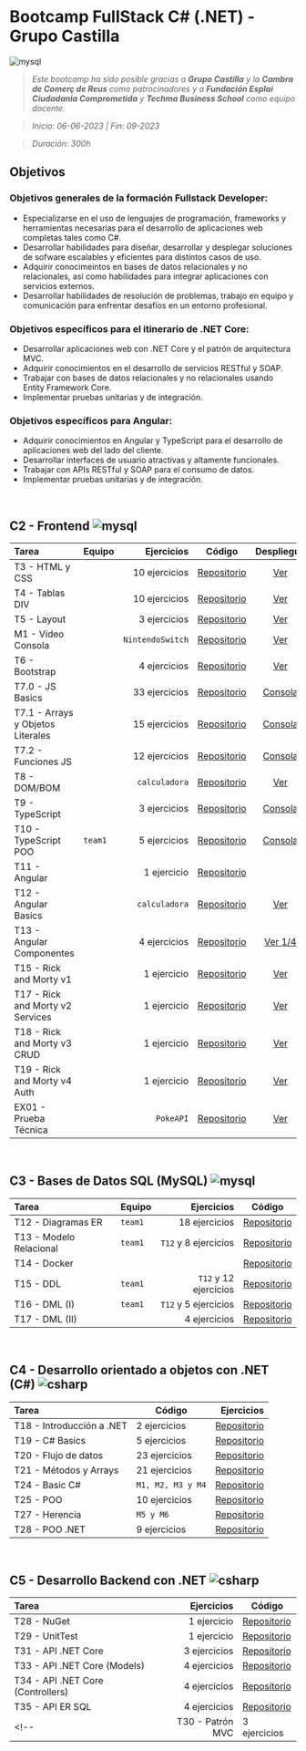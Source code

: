 # Bootcamp FullStack C# (.NET) -  Grupo Castilla
![mysql](https://skillicons.dev/icons?i=html,css,bootstrap,js,ts,nodejs,angular,vscode,aws,docker,mysql,postman,cs,dotnet,visualstudio,git,github,powershell&theme=light)

<!-- Objetivos del Bootcamp: [Ver más](#objetivos) -->

> _Este bootcamp ha sido posible gracias a **Grupo Castilla** y la **Cambra de Comerç de Reus** como patrocinadores y a **Fundación Esplai Ciudadania Comprometida** y **Techma Business School** como equipo docente._

> *Inicio: 06-06-2023 | Fin: 09-2023*

> *Duración: 300h*


## Objetivos
### Objetivos generales de la formación Fullstack Developer:
- Especializarse en el uso de lenguajes de programación, frameworks y herramientas necesarias para el desarrollo de aplicaciones web completas tales como C#.
- Desarrollar habilidades para diseñar, desarrollar y desplegar soluciones de sofware escalables y eficientes para distintos casos de uso.
- Adquirir conocimeintos en bases de datos relacionales y no relacionales, así como habilidades para integrar aplicaciones con servicios externos.
- Desarrollar habilidades de resolución de problemas, trabajo en equipo y comunicación para enfrentar desafíos en un entorno profesional.

### Objetivos específicos para el itinerario de .NET Core:
- Desarrollar aplicaciones web con .NET Core y el patrón de arquitectura MVC.
- Adquirir conocimientos en el desarrollo de servicios RESTful y SOAP.
- Trabajar con bases de datos relacionales y no relacionales usando Entity Framework Core.
- Implementar pruebas unitarias y de integración.

### Objetivos específicos para Angular:
- Adquirir conocimientos en Angular y TypeScript para el desarrollo de aplicaciones web del lado del cliente.
- Desarrollar interfaces de usuario atractivas y altamente funcionales.
- Trabajar con APIs RESTful y SOAP para el consumo de datos.
- Implementar pruebas unitarias y de integración.
<br>

## C2 - Frontend ![mysql](https://skillicons.dev/icons?i=html,css,bootstrap,js,ts,nodejs,angular,vscode,aws&theme=light)
| Tarea | Equipo | Ejercicios  | Código | Despliegue |
| :--- | --- | ---: | --- | :---: |
| T3 - HTML y CSS | | 10 ejercicios | [Repositorio](https://github.com/santiarroyave/sao-fe-gc-ejercicios-T03-HTML-CSS-06-2023) | [Ver](https://santiarroyave.github.io/sao-fe-gc-ejercicios-T03-HTML-CSS-06-2023/) |  
| T4 - Tablas DIV | |10 ejercicios | [Repositorio](https://github.com/santiarroyave/sao-fe-gc-ejercicios-T04-Tablas-DIV-06-2023) | [Ver](https://santiarroyave.github.io/sao-fe-gc-ejercicios-T04-Tablas-DIV-06-2023/) |
| T5 - Layout | | 3 ejercicios | [Repositorio](https://github.com/santiarroyave/sao-fe-gc-ejercicios-T05-Layout-06-2023) | [Ver](https://santiarroyave.github.io/sao-fe-gc-ejercicios-T05-Layout-06-2023/) |
| M1 - Video Consola | | `NintendoSwitch` | [Repositorio](https://github.com/santiarroyave/NintendoSwitch) | [Ver](https://santiarroyave.github.io/NintendoSwitch/) | 
| T6 - Bootstrap | | 4 ejercicios | [Repositorio](https://github.com/santiarroyave/sao-fe-gc-ejercicios-T06-Bootstrap-06-2023) | [Ver](https://santiarroyave.github.io/sao-fe-gc-ejercicios-T06-Bootstrap-06-2023/) |
| T7.0 - JS Basics | | 33 ejercicios | [Repositorio](https://github.com/santiarroyave/sao-fe-gc-ejercicios-T07-JavaScript-06-2023) | [Consola](https://santiarroyave.github.io/sao-fe-gc-ejercicios-T07-JavaScript-06-2023/) |
| T7.1 - Arrays y Objetos Literales | | 15 ejercicios | [Repositorio](https://github.com/santiarroyave/sao-fe-gc-ejercicios-T07-JavaScript-06-2023) | [Consola](https://santiarroyave.github.io/sao-fe-gc-ejercicios-T07-JavaScript-06-2023/) |
| T7.2 - Funciones JS | | 12 ejercicios | [Repositorio](https://github.com/santiarroyave/sao-fe-gc-ejercicios-T07-JavaScript-06-2023) | [Consola](https://santiarroyave.github.io/sao-fe-gc-ejercicios-T07-JavaScript-06-2023/) |
| T8 - DOM/BOM | | `calculadora` | [Repositorio](https://github.com/santiarroyave/sao-fe-gc-ejercicios-T08-DOM-BOM-06-2023) | [Ver](https://santiarroyave.github.io/sao-fe-gc-ejercicios-T08-DOM-BOM-06-2023/) |
| T9 - TypeScript | | 3 ejercicios | [Repositorio](https://github.com/santiarroyave/sao-fe-gc-ejercicios-T09-TypeScript-06-2023) | [Consola](https://santiarroyave.github.io/sao-fe-gc-ejercicios-T09-TypeScript-06-2023/) |
| T10 - TypeScript POO | `team1` | 5 ejercicios | [Repositorio](https://github.com/santiarroyave/team-1-fe-gc-TypeScript-GIT-06-2023) | [Consola](https://santiarroyave.github.io/team-1-fe-gc-TypeScript-GIT-06-2023/) |
| T11 - Angular | | 1 ejercicio | [Repositorio](https://github.com/santiarroyave/sao-fe-gc-ejercicios-T11-Angular-07-2023) | |
| T12 - Angular Basics | | `calculadora` | [Repositorio](https://github.com/santiarroyave/sao-fe-gc-ejercicios-T12-Angular-07-2023/) | [Ver](https://main.dgv32p2hbrhji.amplifyapp.com/) |
| T13 - Angular Componentes | | 4 ejercicios | [Repositorio](https://github.com/santiarroyave/sao-fe-gc-ejercicios-T13-Angular-07-2023) | [Ver 1/4](https://main.d19ngalbsstzes.amplifyapp.com/) |
| T15 - Rick and Morty v1 | | 1 ejercicio | [Repositorio](https://github.com/santiarroyave/sao-fe-gc-ejercicios-T15-rick-and-morty-07-2023/) | [Ver](https://main.d26ejexghbsbg7.amplifyapp.com/lista-personajes) |
| T17 - Rick and Morty v2 Services | | 1 ejercicio | [Repositorio](https://github.com/santiarroyave/sao-fe-gc-ejercicios-T17-rick-and-morty-services-07-2023) | [Ver](https://main.d2t7nwv4sjzts4.amplifyapp.com/lista-personajes) |
| T18 - Rick and Morty v3 CRUD | | 1 ejercicio | [Repositorio](https://github.com/santiarroyave/sao-fe-gc-ejercicios-T18-rick-and-morty-crud-07-2023) | [Ver](https://main.d1qkkvdb3zkybs.amplifyapp.com/lista-personajes) |
| T19 - Rick and Morty v4 Auth | | 1 ejercicio | [Repositorio](https://github.com/santiarroyave/sao-fe-gc-ejercicios-T19-rick-and-morty-firebase-07-2023) | [Ver](https://main.d2ykgxl97km268.amplifyapp.com/login) |
| EX01 - Prueba Técnica | | `PokeAPI` | [Repositorio](https://github.com/santiarroyave/sao-fe-gc-ex01-prueba-tecnica-frontend-pokeapi-07-2023/) | [Ver](https://main.d37cxi78fiql0s.amplifyapp.com/pokemons) |
<br>


## C3 - Bases de Datos SQL (MySQL) ![mysql](https://skillicons.dev/icons?i=docker,mysql,postman&theme=light)
  
| Tarea | Equipo | Ejercicios | Código |
| :--- | --- | ---: | --- |
| T12 - Diagramas ER         | `team1` | 18 ejercicios          | [Repositorio](https://github.com/santiarroyave/team1-fe-gc-c3-BBDD-07-2023) |
| T13 - Modelo Relacional    | `team1` | `T12` y 8 ejercicios   | [Repositorio](https://github.com/santiarroyave/team1-fe-gc-c3-BBDD-07-2023) |
| T14 - Docker               |         |                        | [Repositorio](https://github.com/santiarroyave/sao-fe-gc-c3-T14-docker-07-2023)
| T15 - DDL                  | `team1` | `T12` y 12 ejercicios  | [Repositorio](https://github.com/santiarroyave/team1-fe-gc-c3-BBDD-07-2023) |
| T16 - DML (I)              | `team1` | `T12` y 5 ejercicios   | [Repositorio](https://github.com/santiarroyave/team1-fe-gc-c3-BBDD-07-2023) |
| T17 - DML (II)             |         | 4 ejercicios           | [Repositorio](https://github.com/santiarroyave/sao-fe-gc-ejercicios-c3-BBDD-07-2023) |
<br>

## C4 - Desarrollo orientado a objetos con .NET (C#) ![csharp](https://skillicons.dev/icons?i=cs,dotnet,visualstudio&theme=light)
  
| Tarea | Código | Ejercicios |
| :--- | --- | ---: |
| T18 - Introducción a .NET   | 2 ejercicios      | [Repositorio](https://github.com/santiarroyave/sao-fe-gc-c4-T01-ejercicios-microsoft-net-08-2023)
| T19 - C# Basics             | 5 ejercicios      | [Repositorio](https://github.com/santiarroyave/sao-fe-gc-ejercicios-c4-T19-c-sharp-basics-08-2023)
| T20 - Flujo de datos        | 23 ejercicios     | [Repositorio](https://github.com/santiarroyave/sao-fe-gc-ejercicios-c4-T20-flujo-de-datos-08-2023) 
| T21 - Métodos y Arrays      | 21 ejercicios     | [Repositorio](https://github.com/santiarroyave/sao-fe-gc-ejercicios-c4-T21-metodos-y-arrays-08-2023)
| T24 - Basic C#              | `M1, M2, M3 y M4` | [Repositorio](https://github.com/santiarroyave/sao-fe-gc-ejercicios-c4-T24-basic-c-sharp-08-2023)
| T25 - POO                   | 10 ejercicios     | [Repositorio](https://github.com/santiarroyave/sao-fe-gc-ejercicios-c4-T25-c-sharp-POO-08-2023)
| T27 - Herencia              | `M5 y M6`         | [Repositorio](https://github.com/santiarroyave/sao-fe-gc-ejercicios-c4-T27-c-sharp-herencia-08-2023)
| T28 - POO .NET              | 9 ejercicios      | [Repositorio](https://github.com/santiarroyave/sao-fe-gc-ejercicios-c4-T28-c-sharp-POO-NET-08-2023) 
<br>

## C5 - Desarrollo Backend con .NET ![csharp](https://skillicons.dev/icons?i=cs,dotnet,visualstudio&theme=light)
| Tarea | Ejercicios | Código |
| :--- | ---: | --- |
| T28 - NuGet                         | 1 ejercicio    | [Repositorio](https://github.com/santiarroyave/sao-fe-gc-ejercicios-c5-T28-nuget-08-2023/) |
| T29 - UnitTest                      | 1 ejercicio    | [Repositorio](https://github.com/santiarroyave/sao-fe-gc-ejercicios-c5-T29-UnitTest-08-2023) |
| T31 - API .NET Core                 | 3 ejercicios   | [Repositorio](https://github.com/santiarroyave/sao-fe-gc-ejercicios-c5-T31-API-NET-Core-08-2023) |
| T33 - API .NET Core (Models)        | 4 ejercicios   | [Repositorio](https://github.com/santiarroyave/sao-fe-gc-ejercicios-c5-T33-API-NET-Core-Models-08-2023) |
| T34 - API .NET Core (Controllers)   | 4 ejercicios   | [Repositorio](https://github.com/santiarroyave/sao-fe-gc-ejercicios-c5-T34-API-NET-Core-Controllers-08-2023) |
| T35 - API ER SQL                    | 4 ejercicios   | [Repositorio](https://github.com/santiarroyave/sao-fe-gc-ejercicios-c5-T35-API-ER-SQL-09-2023) |
<!--| T30 - Patrón MVC  | 3 ejercicios  | [Repositorio](https://github.com/santiarroyave/sao-fe-gc-ejercicios-c5-T30-Patron-MVC-08-2023) |-->
<br>

